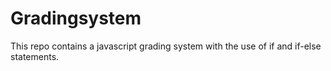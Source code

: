 # Gradingsystem
This repo contains a javascript grading system with the use of if and if-else statements.
